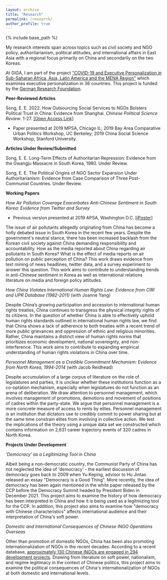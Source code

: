 ```yaml
---
layout: archive
title: "Research"
permalink: /research/
author_profile: true
---
```


{% include base_path %}

My research interests span across topics such as civil society and NGO policy, authoritarianism, political attitudes, and international affairs in East Asia with a regional focus primarily on China and secondarily on the two Koreas.

At GIGA, I am part of the project ["COVID-19 and Executive Personalization in Sub-Saharan Africa, Asia, Latin America and the MENA Region"](https://www.giga-hamburg.de/en/projects/covid-19-executive-personalization-saharan-africa-asia-latin-america-mena-region/) which examines executive personalization in 36 countries. This project is funded by the [German Research Foundation](https://www.dfg.de/en/research_funding/index.html).

**Peer-Reviewed Articles**

Song, E. E. 2022. How Outsourcing Social Services to NGOs Bolsters Political Trust in China: Evidence from Shanghai. *Chinese Political Science Review*. 1-27. [[Open Access Link]](https://link.springer.com/article/10.1007/s41111-021-00207-z)
- Paper presented at 2019 MPSA, Chicago IL; 2019 Bay Area Comparative Urban Politics Workshop, UC Berkeley; 2019 China Social Science Workshop, Stanford University.

**Articles Under Review/Submitted**

Song, E. E. Long-Term Effects of Authoritarian Repression: Evidence from the Gwangju Massacre in South Korea, 1980. Under Review.

Song, E. E. The Political Origins of NGO Sector Expansion Under Authoritarianism: Evidence from Case Comparison of Three Post-Communist Countries. Under Review.

**Working Papers**

*How Air Pollution Coverage Exacerbates Anti-Chinese Sentiment in South Korea: Evidence from Twitter and Survey*

- Previous version presented at 2019 APSA, Washington D.C. [[iPoster]](https://apsa2019-apsa.ipostersessions.com/default.aspx?s=DF-1D-34-3D-64-33-21-12-B0-42-57-A1-87-AC-68-E1)

The issue of air pollutants allegedly originating from China has become a hotly debated issue in South Korea in the recent few years. Despite the government's neutral stance, there has been increased backlash from the Korean civil society against China demanding responsibility and accountability. How as the media reported about China regarding air pollutants in South Korea? What is the effect of media reports on air pollution on public perception of China? This work draws evidence from text mining of news headlines, twitter data, and a survey experiment to answer this question. This work aims to contribute to understanding trends in anti-Chinese sentiment in Korea as well as international relations literature on media and foreign policy attitudes.

*How China Violates International Human Rights Law: Evidence from CIRI and UPR Database (1982-2011)* (with Joanne Yang)

Despite China’s growing participation and accession to international human rights treaties, China continues to transgress the physical integrity rights of its citizens. In the question of whether China is able to effectively uphold human rights standards outlined in international human rights law, we find that China shows a lack of adherence to both treaties with a recent trend of more public grievances and oppression of ethnic and religious minorities. Rather, China maintains a distinct view of human rights norms that prioritizes economic development, national sovereignty, and non-interference. This work aims to contribute to expanding empirical understanding of human rights violations in China over time.

*Personnel Management as a Credible Commitment Mechanism: Evidence from North Korea, 1994-2014* (with Jacob Reidhead)

Despite accumulation of a large corpus of literature on the role of legislatures and parties, it is unclear whether these institutions function as a co-optation mechanism, especially when legislatures do not function as an arena of deliberation. We draw attention to personnel management, which involves management of promotions, demotions and movement of positions of cadres within the party-state. We argue that personnel management is a more concrete measure of access to rents by elites. Personnel management is an institution that dictators use to credibly commit to power sharing but at the same time constrain elites from involving in collective action. We test the implications of the theory using a unique data set we constructed which contains information on 2,631 career trajectory events of 320 cadres in North Korea.

**Projects Under Development**

*'Democracy' as a Legitimizing Tool in China*

Albeit being a non-democratic country, the Communist Party of China has not neglected the idea of 'democracy' - the earliest discussion of democracy goes back to 2009 when Yu Keping, advisor to Hu Jintao released an essay "Democracy is a Good Thing". More recently, the idea of democracy has been again mentioned in the white paper released by the CCP before the Democracy Summit headed by President Biden in December 2021. This project aims to examine the history of how democracy has been interpreted in China and how it is being used as a legitmizing tool for the CCP. In addition, this project also aims to examine how "democracy with Chinese characteristics" affects international audience and their interpretation of China's soft power.

*Domestic and International Consequences of Chinese INGO Operations Overseas*

Other than promotion of domestic NGOs, China has been also promoting internationalization of NGOs in the recent decades. According to a recent database, [approximately 130 Chinese INGOs are engaged in 294 development projects](https://leidenasiacentre.nl/launch-of-the-chinese-ngo-internationalization-database/). Drawing from literature on soft power, nationalism, and regime legitimacy in the context of Chinese politics, this project aims to examine the political consequences of China's internationalization of NGOs at both domestic and international levels.
